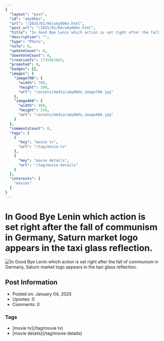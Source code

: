 ```yaml
---
{
  "layout": "post",
  "id": "aAy0bKo",
  "url": "/2025/01/04/aAy0bKo.html",
  "post_url": "/2025/01/04/aAy0bKo.html",
  "title": "In Good Bye Lenin which action is set right after the fall of communism in Germany, Saturn market logo appears in the taxi glass reflection.",
  "description": "",
  "type": "Photo",
  "nsfw": 0,
  "upVoteCount": 0,
  "downVoteCount": 0,
  "creationTs": 1735961603,
  "promoted": 0,
  "badges": [],
  "images": {
    "image700": {
      "width": 700,
      "height": 390,
      "url": "/assets/media/aAy0bKo_image700.jpg"
    },
    "image460": {
      "width": 460,
      "height": 256,
      "url": "/assets/media/aAy0bKo_image460.jpg"
    }
  },
  "commentsCount": 0,
  "tags": [
    {
      "key": "movie tv",
      "url": "/tag/movie-tv"
    },
    {
      "key": "movie details",
      "url": "/tag/movie-details"
    }
  ],
  "interests": [
    "movies"
  ]
}
---
```


# In Good Bye Lenin which action is set right after the fall of communism in Germany, Saturn market logo appears in the taxi glass reflection.

![In Good Bye Lenin which action is set right after the fall of communism in Germany, Saturn market logo appears in the taxi glass reflection.](/assets/media/aAy0bKo_image700.jpg)

## Post Information

- Posted on: January 04, 2025
- Upvotes: 0
- Comments: 0

### Tags

- [movie tv](/tag/movie tv)
- [movie details](/tag/movie details)
